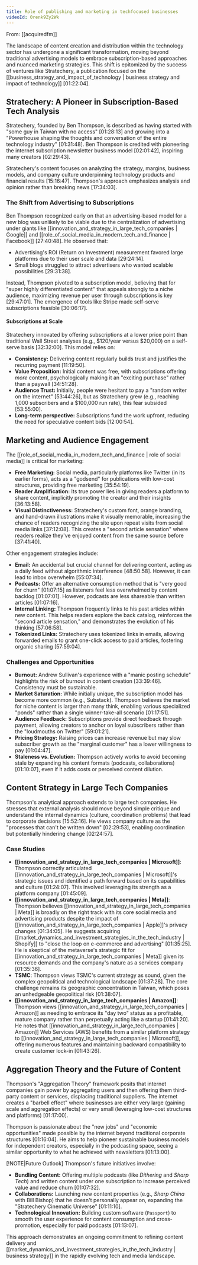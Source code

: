 ```yaml
---
title: Role of publishing and marketing in techfocused businesses
videoId: 0renk9Zy2Wk
---
```


From: [[acquiredfm]] <br/> 

The landscape of content creation and distribution within the technology sector has undergone a significant transformation, moving beyond traditional advertising models to embrace subscription-based approaches and nuanced marketing strategies. This shift is epitomized by the success of ventures like Stratechery, a publication focused on the [[business_strategy_and_impact_of_technology | business strategy and impact of technology]] <a class="yt-timestamp" data-t="01:22:04">[01:22:04]</a>.

## Stratechery: A Pioneer in Subscription-Based Tech Analysis

Stratechery, founded by Ben Thompson, is described as having started with "some guy in Taiwan with no access" <a class="yt-timestamp" data-t="01:28:13">[01:28:13]</a> and growing into a "Powerhouse shaping the thoughts and conversation of the entire technology industry" <a class="yt-timestamp" data-t="01:31:48">[01:31:48]</a>. Ben Thompson is credited with pioneering the internet subscription newsletter business model <a class="yt-timestamp" data-t="02:01:42">[02:01:42]</a>, inspiring many creators <a class="yt-timestamp" data-t="02:29:43">[02:29:43]</a>.

Stratechery's content focuses on analyzing the strategy, margins, business models, and company culture underpinning technology products and financial results <a class="yt-timestamp" data-t="15:16:47">[15:16:47]</a>. Thompson's approach emphasizes analysis and opinion rather than breaking news <a class="yt-timestamp" data-t="17:34:03">[17:34:03]</a>.

### The Shift from Advertising to Subscriptions

Ben Thompson recognized early on that an advertising-based model for a new blog was unlikely to be viable due to the centralization of advertising under giants like [[innovation_and_strategy_in_large_tech_companies | Google]] and [[role_of_social_media_in_modern_tech_and_finance | Facebook]] <a class="yt-timestamp" data-t="27:40:48">[27:40:48]</a>. He observed that:
*   Advertising's ROI (Return on Investment) measurement favored large platforms due to their user scale and data <a class="yt-timestamp" data-t="29:24:14">[29:24:14]</a>.
*   Small blogs struggled to attract advertisers who wanted scalable possibilities <a class="yt-timestamp" data-t="29:31:38">[29:31:38]</a>.

Instead, Thompson pivoted to a subscription model, believing that for "super highly differentiated content" that appeals strongly to a niche audience, maximizing revenue per user through subscriptions is key <a class="yt-timestamp" data-t="29:47:01">[29:47:01]</a>. The emergence of tools like Stripe made self-serve subscriptions feasible <a class="yt-timestamp" data-t="30:06:17">[30:06:17]</a>.

#### Subscriptions at Scale

Stratechery innovated by offering subscriptions at a lower price point than traditional Wall Street analyses (e.g., $120/year versus $20,000) on a self-serve basis <a class="yt-timestamp" data-t="32:32:00">[32:32:00]</a>. This model relies on:
*   **Consistency:** Delivering content regularly builds trust and justifies the recurring payment <a class="yt-timestamp" data-t="11:19:50">[11:19:50]</a>.
*   **Value Proposition:** Initial content was free, with subscriptions offering *more* content, psychologically making it an "exciting purchase" rather than a paywall <a class="yt-timestamp" data-t="34:51:28">[34:51:28]</a>.
*   **Audience Trust:** Initially, people were hesitant to pay a "random writer on the internet" <a class="yt-timestamp" data-t="53:44:26">[53:44:26]</a>, but as Stratechery grew (e.g., reaching 1,000 subscribers and a $100,000 run rate), this fear subsided <a class="yt-timestamp" data-t="53:55:00">[53:55:00]</a>.
*   **Long-term perspective:** Subscriptions fund the work upfront, reducing the need for speculative content bids <a class="yt-timestamp" data-t="12:00:54">[12:00:54]</a>.

## Marketing and Audience Engagement

The [[role_of_social_media_in_modern_tech_and_finance | role of social media]] is critical for marketing:
*   **Free Marketing:** Social media, particularly platforms like Twitter (in its earlier forms), acts as a "godsend" for publications with low-cost structures, providing free marketing <a class="yt-timestamp" data-t="35:54:19">[35:54:19]</a>.
*   **Reader Amplification:** Its true power lies in giving readers a platform to share content, implicitly promoting the creator and their insights <a class="yt-timestamp" data-t="36:13:58">[36:13:58]</a>.
*   **Visual Distinctiveness:** Stratechery's custom font, orange branding, and hand-drawn illustrations make it visually memorable, increasing the chance of readers recognizing the site upon repeat visits from social media links <a class="yt-timestamp" data-t="37:12:08">[37:12:08]</a>. This creates a "second article sensation" where readers realize they've enjoyed content from the same source before <a class="yt-timestamp" data-t="37:41:40">[37:41:40]</a>.

Other engagement strategies include:
*   **Email:** An accidental but crucial channel for delivering content, acting as a daily feed without algorithmic interference <a class="yt-timestamp" data-t="48:50:58">[48:50:58]</a>. However, it can lead to inbox overwhelm <a class="yt-timestamp" data-t="55:07:34">[55:07:34]</a>.
*   **Podcasts:** Offer an alternative consumption method that is "very good for churn" <a class="yt-timestamp" data-t="01:07:15">[01:07:15]</a> as listeners feel less overwhelmed by content backlog <a class="yt-timestamp" data-t="01:07:01">[01:07:01]</a>. However, podcasts are less shareable than written articles <a class="yt-timestamp" data-t="01:07:16">[01:07:16]</a>.
*   **Internal Linking:** Thompson frequently links to his past articles within new content. This helps readers explore the back catalog, reinforces the "second article sensation," and demonstrates the evolution of his thinking <a class="yt-timestamp" data-t="57:06:58">[57:06:58]</a>.
*   **Tokenized Links:** Stratechery uses tokenized links in emails, allowing forwarded emails to grant one-click access to paid articles, fostering organic sharing <a class="yt-timestamp" data-t="57:59:04">[57:59:04]</a>.

### Challenges and Opportunities

*   **Burnout:** Andrew Sullivan's experience with a "manic posting schedule" highlights the risk of burnout in content creation <a class="yt-timestamp" data-t="33:39:46">[33:39:46]</a>. Consistency must be sustainable.
*   **Market Saturation:** While initially unique, the subscription model has become more common (e.g., Substack). Thompson believes the market for niche content is larger than many think, enabling various specialized "ponds" rather than a single winner-take-all scenario <a class="yt-timestamp" data-t="01:17:51">[01:17:51]</a>.
*   **Audience Feedback:** Subscriptions provide direct feedback through payment, allowing creators to anchor on loyal subscribers rather than the "loudmouths on Twitter" <a class="yt-timestamp" data-t="59:01:21">[59:01:21]</a>.
*   **Pricing Strategy:** Raising prices can increase revenue but may slow subscriber growth as the "marginal customer" has a lower willingness to pay <a class="yt-timestamp" data-t="01:04:47">[01:04:47]</a>.
*   **Staleness vs. Evolution:** Thompson actively works to avoid becoming stale by expanding his content formats (podcasts, collaborations) <a class="yt-timestamp" data-t="01:10:07">[01:10:07]</a>, even if it adds costs or perceived content dilution.

## Content Strategy in Large Tech Companies

Thompson's analytical approach extends to large tech companies. He stresses that external analysis should move beyond simple critique and understand the internal dynamics (culture, coordination problems) that lead to corporate decisions <a class="yt-timestamp" data-t="15:52:16">[15:52:16]</a>. He views company culture as the "processes that can't be written down" <a class="yt-timestamp" data-t="02:29:53">[02:29:53]</a>, enabling coordination but potentially hindering change <a class="yt-timestamp" data-t="02:24:57">[02:24:57]</a>.

### Case Studies

*   **[[innovation_and_strategy_in_large_tech_companies | Microsoft]]**: Thompson correctly articulated [[innovation_and_strategy_in_large_tech_companies | Microsoft]]'s strategic issues and identified a path forward based on its capabilities and culture <a class="yt-timestamp" data-t="01:24:07">[01:24:07]</a>. This involved leveraging its strength as a platform company <a class="yt-timestamp" data-t="01:45:09">[01:45:09]</a>.
*   **[[innovation_and_strategy_in_large_tech_companies | Meta]]**: Thompson believes [[innovation_and_strategy_in_large_tech_companies | Meta]] is broadly on the right track with its core social media and advertising products despite the impact of [[innovation_and_strategy_in_large_tech_companies | Apple]]'s privacy changes <a class="yt-timestamp" data-t="01:34:05">[01:34:05]</a>. He suggests acquiring [[market_dynamics_and_investment_strategies_in_the_tech_industry | Shopify]] to "close the loop on e-commerce and advertising" <a class="yt-timestamp" data-t="01:35:25">[01:35:25]</a>. He is skeptical of the metaverse's strategic fit for [[innovation_and_strategy_in_large_tech_companies | Meta]] given its resource demands and the company's nature as a services company <a class="yt-timestamp" data-t="01:35:36">[01:35:36]</a>.
*   **TSMC**: Thompson views TSMC's current strategy as sound, given the complex geopolitical and technological landscape <a class="yt-timestamp" data-t="01:37:28">[01:37:28]</a>. The core challenge remains its geographic concentration in Taiwan, which poses an unhedgeable geopolitical risk <a class="yt-timestamp" data-t="01:38:07">[01:38:07]</a>.
*   **[[innovation_and_strategy_in_large_tech_companies | Amazon]]**: Thompson views [[innovation_and_strategy_in_large_tech_companies | Amazon]] as needing to embrace its "day two" status as a profitable, mature company rather than perpetually acting like a startup <a class="yt-timestamp" data-t="01:41:20">[01:41:20]</a>. He notes that [[innovation_and_strategy_in_large_tech_companies | Amazon]] Web Services (AWS) benefits from a similar platform strategy to [[innovation_and_strategy_in_large_tech_companies | Microsoft]], offering numerous features and maintaining backward compatibility to create customer lock-in <a class="yt-timestamp" data-t="01:43:26">[01:43:26]</a>.

## Aggregation Theory and the Future of Content

Thompson's "Aggregation Theory" framework posits that internet companies gain power by aggregating users and then offering them third-party content or services, displacing traditional suppliers. The internet creates a "barbell effect" where businesses are either very large (gaining scale and aggregation effects) or very small (leveraging low-cost structures and platforms) <a class="yt-timestamp" data-t="01:17:00">[01:17:00]</a>.

Thompson is passionate about the "new jobs" and "economic opportunities" made possible by the internet beyond traditional corporate structures <a class="yt-timestamp" data-t="01:16:04">[01:16:04]</a>. He aims to help pioneer sustainable business models for independent creators, especially in the podcasting space, seeing a similar opportunity to what he achieved with newsletters <a class="yt-timestamp" data-t="01:13:00">[01:13:00]</a>.

[!NOTE|Future Outlook]
Thompson's future initiatives involve:
*   **Bundling Content:** Offering multiple podcasts (like *Dithering* and *Sharp Tech*) and written content under one subscription to increase perceived value and reduce churn <a class="yt-timestamp" data-t="01:07:32">[01:07:32]</a>.
*   **Collaborations:** Launching new content properties (e.g., *Sharp China* with Bill Bishop) that he doesn't personally appear on, expanding the "Stratechery Cinematic Universe" <a class="yt-timestamp" data-t="01:11:10">[01:11:10]</a>.
*   **Technological Innovation:** Building custom software (`Passport`) to smooth the user experience for content consumption and cross-promotion, especially for paid podcasts <a class="yt-timestamp" data-t="01:13:07">[01:13:07]</a>.

This approach demonstrates an ongoing commitment to refining content delivery and [[market_dynamics_and_investment_strategies_in_the_tech_industry | business strategy]] in the rapidly evolving tech and media landscape.